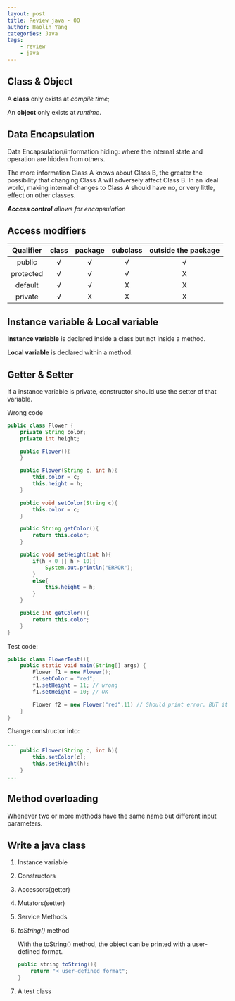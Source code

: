 ```yaml
---
layout: post
title: Review java - OO
author: Haolin Yang
categories: Java
tags: 
    - review
    - java
---
```


## Class & Object

A **class** only exists at *compile time*; 

An **object** only exists at *runtime*.

## Data Encapsulation

Data Encapsulation/information hiding: where the internal state and operation are hidden from others.

The more information Class A knows about Class B, the greater the possibility that changing Class A will adversely affect Class B. In an ideal world, making internal changes to Class A should have no, or very little, effect on other classes.

_**Access control** allows for encapsulation_

## Access modifiers

| Qualifier |  class  | package | subclass | outside the package |
| :-------: | :-----: | :-----: | :------: | :-----------------: |
|  public   | &radic; | &radic; | &radic;  |       &radic;       |
| protected | &radic; | &radic; | &radic;  |          X          |
|  default  | &radic; | &radic; |    X     |          X          |
|  private  | &radic; |    X    |    X     |          X          |

## Instance variable & Local variable

**Instance variable** is declared inside a class but not inside a method.

**Local variable** is declared within a method.

## Getter & Setter

If a instance variable is private, constructor should use the setter of that variable.

Wrong code
```java
public class Flower {
    private String color;
    private int height;

    public Flower(){
    }

    public Flower(String c, int h){
        this.color = c;
        this.height = h;
    }

    public void setColor(String c){
        this.color = c;
    }

    public String getColor(){
        return this.color;
    }

    public void setHeight(int h){
        if(h < 0 || h > 10){
            System.out.println("ERROR");
        }
        else{
            this.height = h;
        }
    }

    public int getColor(){
        return this.color;
    }
}
```

Test code:
```java
public class FlowerTest(){
    public static void main(String[] args) {
        Flower f1 = new Flower();
        f1.setColor = "red";
        f1.setHeight = 11; // wrong
        f1.setHeight = 10; // OK

        Flower f2 = new Flower("red",11) // Should print error. BUT it pass.
    }
}
```

Change constructor into:
```java
...
    public Flower(String c, int h){
        this.setColor(c);
        this.setHeight(h);
    }
...
```

## Method overloading

Whenever two or more methods have the same name but different input parameters.

## Write a java class

1. Instance variable
2. Constructors
3. Accessors(getter)
4. Mutators(setter)
5. Service Methods
6. *toString()* method

    With the toString() method, the object can be printed with a user-defined format.

    ```java
    public string toString(){
        return "< user-defined format";
    }
    ```
7. A test class



